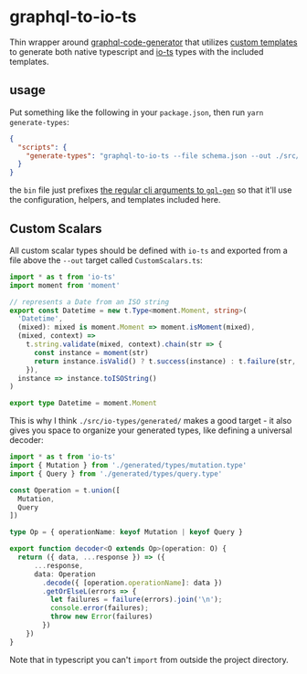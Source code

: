 # graphql-to-io-ts
Thin wrapper around [graphql-code-generator](https://github.com/dotansimha/graphql-code-generator) that utilizes [custom templates](https://github.com/dotansimha/graphql-code-generator/blob/master/packages/graphql-codegen-generators/CUSTOM_TEMPLATES.md) to generate both native typescript and [io-ts](https://github.com/gcanti/io-ts) types with the included templates.

## usage
Put something like the following in your `package.json`, then run `yarn generate-types`:
```json
{
  "scripts": {
    "generate-types": "graphql-to-io-ts --file schema.json --out ./src/io-types/generated/ './src/**/*.gql'"
  }
}
```
the `bin` file just prefixes [the regular cli arguments to `gql-gen`](https://github.com/dotansimha/graphql-code-generator#usage-examples) so that it'll use the configuration, helpers, and templates included here.

## Custom Scalars
All custom scalar types should be defined with `io-ts` and exported from a file above the `--out` target called `CustomScalars.ts`:
```typescript
import * as t from 'io-ts'
import moment from 'moment'

// represents a Date from an ISO string
export const Datetime = new t.Type<moment.Moment, string>(
  'Datetime',
  (mixed): mixed is moment.Moment => moment.isMoment(mixed),
  (mixed, context) =>
    t.string.validate(mixed, context).chain(str => {
      const instance = moment(str)
      return instance.isValid() ? t.success(instance) : t.failure(str, context)
    }),
  instance => instance.toISOString()
)

export type Datetime = moment.Moment
```

This is why I think `./src/io-types/generated/` makes a good target - it also gives you space to organize your generated types, like defining a universal decoder:
```typescript
import * as t from 'io-ts'
import { Mutation } from './generated/types/mutation.type'
import { Query } from './generated/types/query.type'

const Operation = t.union([
  Mutation,
  Query
])

type Op = { operationName: keyof Mutation | keyof Query }

export function decoder<O extends Op>(operation: O) {
  return ({ data, ...response }) => ({
      ...response,
      data: Operation
        .decode({ [operation.operationName]: data })
        .getOrElseL(errors => {
          let failures = failure(errors).join('\n');
          console.error(failures);
          throw new Error(failures)
        })
    })
}
```


Note that in typescript you can't `import` from outside the project directory.
